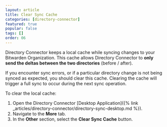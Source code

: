 ```yaml
---
layout: article
title: Clear Sync Cache
categories: [directory-connector]
featured: true
popular: false
tags: []
order: 06
---
```


Directory Connector keeps a local cache while syncing changes to your Bitwarden Organization. This cache allows Directory Connector to **only send the deltas between the two directories** (before / after).

If you encounter sync errors, or if a particular directory change is not being synced as expected, you should clear this cache. Clearing the cache will trigger a full sync to occur during the next sync operation.

To clear the local cache:

1. Open the Directory Connector [Desktop Application]({% link _articles/directory-connector/directory-sync-desktop.md %}).
2. Navigate to the **More** tab.
3. In the **Other** section, select the **Clear Sync Cache** button.
